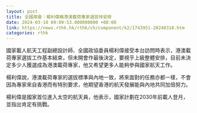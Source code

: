 ```yaml
---
layout: post
title: 全國兩會｜楊利偉稱港澳載荷專家選拔待安排
date: 2024-03-10 09:09:53.000000000 +08:00
link: https://news.rthk.hk/rthk/ch/component/k2/1743951-20240310.htm
categories: rthk
---
```


國家載人航天工程副總設計師、全國政協委員楊利偉接受本台訪問時表示，港澳載荷專家選拔工作基本結束，但未開會作最後決定，要視乎上級整體安排，目前未決定多少人獲選成為港澳載荷專家，他又希望更多人能夠參與國家航天工作。

楊利偉說，港澳載荷專家的選拔標準與內地一致，將來面對的任務亦都一樣，不會因為專家來自香港而有特別要求，他期望香港的航天發展能與內地共同加倍努力。

楊利偉是國家首位進入太空的航天員，他表示，國家計劃在2030年前載人登月，並指出肯定有挑戰。
